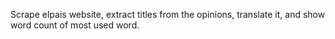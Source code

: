 Scrape elpais website, extract titles from the opinions, translate it, and show word count of most used word.